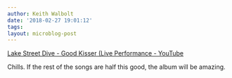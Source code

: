 ```yaml
---
author: Keith Walbolt
date: '2018-02-27 19:01:12'
tags:
layout: microblog-post
---
```


[Lake Street Dive - Good Kisser (Live Performance - YouTube](https://m.youtube.com/watch?feature=youtu.be&v=IDBQVEkAFaI)

Chills. If the rest of the songs are half this good, the album will be amazing. 